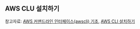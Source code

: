 ## AWS CLU 설치하기



참고자료: [AWS 커맨드라인 인터페이스(awscli) 기초](https://www.44bits.io/ko/post/aws_command_line_interface_basic), [AWS CLI 설치하기](https://freegians.wordpress.com/2016/10/28/aws-cli-%EC%84%A4%EC%B9%98%ED%95%98%EA%B8%B0/) 